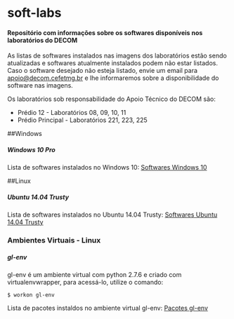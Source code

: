 # soft-labs
#### Repositório com informações sobre os softwares disponíveis nos laboratórios do DECOM
As listas de softwares instalados nas imagens dos laboratórios estão sendo atualizadas e softwares atualmente instalados podem não estar listados. Caso o software desejado não esteja listado, envie um email para apoio@decom.cefetmg.br e lhe informaremos sobre a disponibilidade do software nas imagens.

Os laboratórios sob responsabilidade do Apoio Técnico do DECOM são:
* Prédio 12 - Laboratórios 08, 09, 10, 11
* Prédio Principal - Laboratórios 221, 223, 225

##Windows
##### Windows 10 Pro
Lista de softwares instalados no Windows 10: [Softwares Windows 10](https://github.com/decom/soft-labs/blob/master/windows-10.txt)

##Linux
##### Ubuntu 14.04 Trusty
Lista de softwares instalados no Ubuntu 14.04 Trusty: [Softwares Ubuntu 14.04 Trusty](https://github.com/decom/soft-labs/blob/master/ubuntu-14.04.txt)

### Ambientes Virtuais - Linux
##### gl-env
gl-env é um ambiente virtual com python 2.7.6 e criado com virtualenvwrapper, para acessá-lo, utilize o comando:
```
$ workon gl-env
```
Lista de pacotes instaldos no ambiente virtual gl-env: [Pacotes gl-env](https://github.com/decom/soft-labs/blob/master/gl-env.txt)
